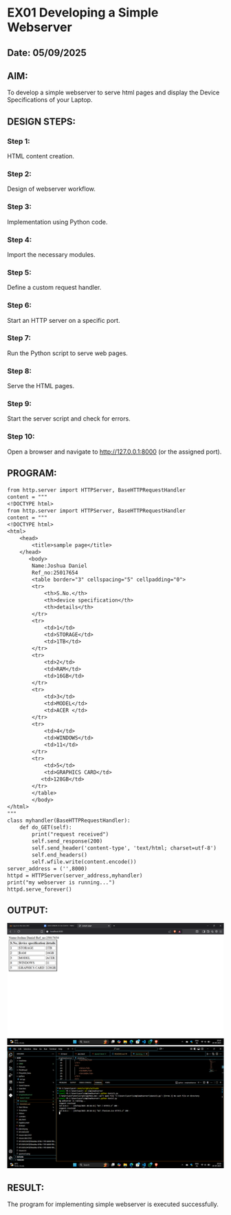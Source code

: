 # EX01 Developing a Simple Webserver
## Date: 05/09/2025

## AIM:
To develop a simple webserver to serve html pages and display the Device Specifications of your Laptop.

## DESIGN STEPS:
### Step 1: 
HTML content creation.

### Step 2:
Design of webserver workflow.

### Step 3:
Implementation using Python code.

### Step 4:
Import the necessary modules.

### Step 5:
Define a custom request handler.

### Step 6:
Start an HTTP server on a specific port.

### Step 7:
Run the Python script to serve web pages.

### Step 8:
Serve the HTML pages.

### Step 9:
Start the server script and check for errors.

### Step 10:
Open a browser and navigate to http://127.0.0.1:8000 (or the assigned port).

## PROGRAM:
```
from http.server import HTTPServer, BaseHTTPRequestHandler
content = """
<!DOCTYPE html>
from http.server import HTTPServer, BaseHTTPRequestHandler
content = """
<!DOCTYPE html>
<html>
    <head>
        <title>sample page</title>
    </head>
       <body>
        Name:Joshua Daniel
        Ref_no:25017654
        <table border="3" cellspacing="5" cellpadding="0">
        <tr>
            <th>S.No.</th>
            <th>device specification</th>
            <th>details</th>
        </tr>
        <tr>
            <td>1</td>
            <td>STORAGE</td>
            <td>1TB</td>
        </tr>
        <tr>
            <td>2</td>
            <td>RAM</td>
            <td>16GB</td>
        </tr>
        <tr>
            <td>3</td>
            <td>MODEL</td>
            <td>ACER </td>
        </tr>
        <tr>
            <td>4</td>
            <td>WINDOWS</td>
            <td>11</td>
        </tr>
        <tr>
            <td>5</td>
            <td>GRAPHICS CARD</td>
           <td>128GB</td>
        </tr>
        </table>
        </body>
</html>
"""
class myhandler(BaseHTTPRequestHandler):
    def do_GET(self):
        print("request received")
        self.send_response(200)
        self.send_header('content-type', 'text/html; charset=utf-8')
        self.end_headers()
        self.wfile.write(content.encode())
server_address = ('',8000)
httpd = HTTPServer(server_address,myhandler)
print("my webserver is running...")
httpd.serve_forever()

```


## OUTPUT:
![alt text](<Screenshot (52).png>)
![alt text](<Screenshot (53).png>)


## RESULT:
The program for implementing simple webserver is executed successfully.
